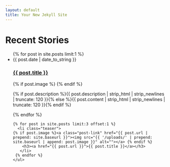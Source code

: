 ```yaml
---
layout: default
title: Your New Jekyll Site
---
```

<style>
@media only screen and (min-width: 800px) {
   .teaser {
	float: left;
	width: 33%;
	box-sizing: border-box;
	padding: 0 30px;}

.teaser:before{background:none;}
}
  
  </style>

<div id="articles">
  <h1 class="pageTitle">Recent Stories</h1>
  <ul class="posts noList">
    {% for post in site.posts limit:1 %}
      <li>
      	<span class="date">{{ post.date | date_to_string }}</span>
      	<h3><a href="{{ post.url }}">{{ post.title }}</a></h3>
	 {% if post.image %}<a class="post-link" href="{{ post.url | prepend: site.baseurl }}"><img src="{{ '/uploads/' | prepend: site.baseurl | append: post.image }}" alt=""></a> {% endif %}
      	<p class="description">{% if post.description %}{{ post.description  | strip_html | strip_newlines | truncate: 120 }}{% else %}{{ post.content | strip_html | strip_newlines | truncate: 120 }}{% endif %}</p>
      </li>
    {% endfor %}
    </ul>
    
  
  <ul class="posts noList">
 
    {% for post in site.posts limit:3 offset:1 %}
      <li class="teaser">
    {% if post.image %}<a class="post-link" href="{{ post.url | prepend: site.baseurl }}"><img src="{{ '/uploads/' | prepend: site.baseurl | append: post.image }}" alt=""></a> {% endif %}
      	<h3><a href="{{ post.url }}">{{ post.title }}</a></h3>
	   </li>
     {% endfor %}
    </ul>
  

</div>
